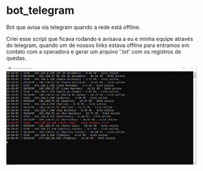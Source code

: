 # bot_telegram
Bot que avisa via telegram quando a rede está offline.

Criei esse script que ficava rodando e avisava a eu e minha equipe através do telegram, quando um de nossos links estava offline para entramos em contato com a operadora e gerar um arquivo '.txt' com os registros de quedas.

![Tela Inicial](https://github.com/quelzynh0/bot_telegram/blob/main/prints/tela_inicia.png?raw=true)
